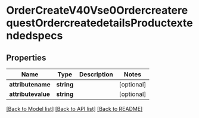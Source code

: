 # OrderCreateV40Vse0OrdercreaterequestOrdercreatedetailsProductextendedspecs

## Properties
Name | Type | Description | Notes
------------ | ------------- | ------------- | -------------
**attributename** | **string** |  | [optional] 
**attributevalue** | **string** |  | [optional] 

[[Back to Model list]](../../README.md#documentation-for-models) [[Back to API list]](../../README.md#documentation-for-api-endpoints) [[Back to README]](../../README.md)

